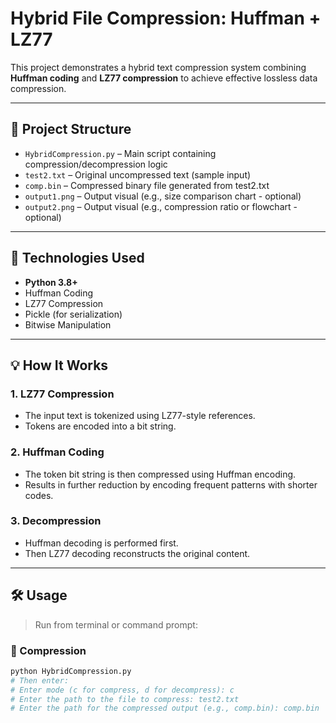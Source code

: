 # Hybrid File Compression: Huffman + LZ77

This project demonstrates a hybrid text compression system combining **Huffman coding** and **LZ77 compression** to achieve effective lossless data compression.

---

## 📂 Project Structure

- `HybridCompression.py` – Main script containing compression/decompression logic  
- `test2.txt` – Original uncompressed text (sample input)  
- `comp.bin` – Compressed binary file generated from test2.txt  
- `output1.png` – Output visual (e.g., size comparison chart - optional)  
- `output2.png` – Output visual (e.g., compression ratio or flowchart - optional)  

---

## 🧠 Technologies Used

- **Python 3.8+**
- Huffman Coding
- LZ77 Compression
- Pickle (for serialization)
- Bitwise Manipulation

---

## 💡 How It Works

### 1. LZ77 Compression
- The input text is tokenized using LZ77-style references.
- Tokens are encoded into a bit string.

### 2. Huffman Coding
- The token bit string is then compressed using Huffman encoding.
- Results in further reduction by encoding frequent patterns with shorter codes.

### 3. Decompression
- Huffman decoding is performed first.
- Then LZ77 decoding reconstructs the original content.

---

## 🛠️ Usage

> Run from terminal or command prompt:

### 🔹 Compression

```bash
python HybridCompression.py
# Then enter:
# Enter mode (c for compress, d for decompress): c
# Enter the path to the file to compress: test2.txt
# Enter the path for the compressed output (e.g., comp.bin): comp.bin

